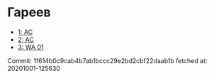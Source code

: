 # Гареев
- [1: AC](1.md)
- [2: AC](2.md)
- [3: WA 01](3.md)

Commit: 1f614b0c9cab4b7ab1bccc29e2bd2cbf22daab1b
 fetched at: 20201001-125630
